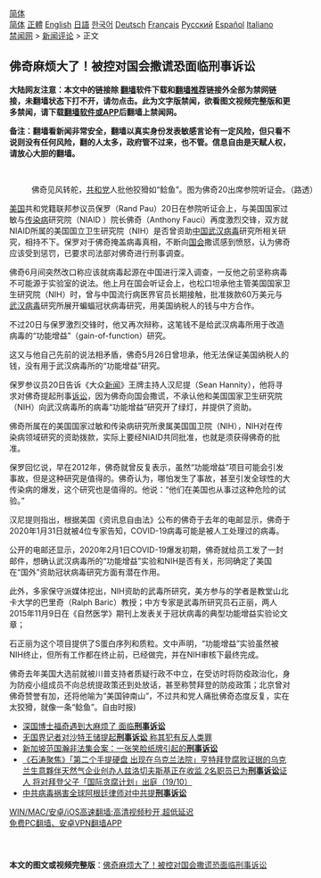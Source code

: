  <!-- 面包屑导航 --> <div class="breadcrumb"><!-- GTranslate: https://gtranslate.io/ -->  <div class="switcher notranslate">  <div class="selected">  <a href="#" onclick="return false;"> 简体</a>  </div>  <div class="option">  <a href="https://www.bannedbook.org" onclick="doGTranslate('zh-CN|zh-CN');jQuery('div.switcher div.selected a').html(jQuery(this).html());return false;" title="简体中文" class="nturl selected"> 简体</a>  <a href="https://www.bannedbook.org/zh-tw/" onclick="doGTranslate('zh-CN|zh-TW');jQuery('div.switcher div.selected a').html(jQuery(this).html());return false;" title="繁體中文" class="nturl"> 正體</a>  <a href="https://www.bannedbook.org/en/" onclick="doGTranslate('zh-CN|en');jQuery('div.switcher div.selected a').html(jQuery(this).html());return false;" title="English" class="nturl"> English</a>  <a href="https://www.bannedbook.org/ja/" onclick="doGTranslate('zh-CN|ja');jQuery('div.switcher div.selected a').html(jQuery(this).html());return false;" title="日本語" class="nturl"> 日語</a>  <a href="https://www.bannedbook.org/ko/" onclick="doGTranslate('zh-CN|ko');jQuery('div.switcher div.selected a').html(jQuery(this).html());return false;" title="한국어" class="nturl"> 한국어</a>  <a href="https://www.bannedbook.org/de/" onclick="doGTranslate('zh-CN|de');jQuery('div.switcher div.selected a').html(jQuery(this).html());return false;" title="Deutsch" class="nturl"> Deutsch</a>  <a href="https://www.bannedbook.org/fr/" onclick="doGTranslate('zh-CN|fr');jQuery('div.switcher div.selected a').html(jQuery(this).html());return false;" title="Français" class="nturl"> Français</a>  <a href="https://www.bannedbook.org/ru/" onclick="doGTranslate('zh-CN|ru');jQuery('div.switcher div.selected a').html(jQuery(this).html());return false;" title="Русский" class="nturl"> Русский</a>  <a href="https://www.bannedbook.org/es/" onclick="doGTranslate('zh-CN|es');jQuery('div.switcher div.selected a').html(jQuery(this).html());return false;" title="Español" class="nturl"> Español</a>  <a href="https://www.bannedbook.org/it/" onclick="doGTranslate('zh-CN|it');jQuery('div.switcher div.selected a').html(jQuery(this).html());return false;" title="Italiano" class="nturl"> Italiano</a>  </div>  </div>      <div class='breadcrumb-sub'><!-- Breadcrumb NavXT 6.3.0 --> <a href="https://www.bannedbook.org/" class="home">禁闻网</a> &gt; <a href="https://www.bannedbook.org/bnews/comments/" class="category">新闻评论</a> &gt; 正文</div></div><h2>佛奇麻烦大了！被控对国会撒谎恐面临刑事诉讼</h2> <p class="notice"><b>大陆网友注意：本文中的链接除 <a href="https://github.com/bannedbook/fanqiang" >翻墙</a>软件下载和<a href="https://github.com/killgcd/justmysocks/blob/master/README.md">翻墙推荐</a>链接外全部为禁网链接，未翻墙状态下打不开，请勿点击。此为文字版禁闻，欲看图文视频完整版和更多禁闻，请下载<a href="https://github.com/bannedbook/fanqiang">翻墙软件或APP</a>后翻墙上禁闻网。</p><p>备注：翻墙看新闻非常安全，翻墙以真实身份发表敏感言论有一定风险，但只看不说则没有任何风险，翻的人太多，政府管不过来，也不管。信息自由是天赋人权，请放心大胆的翻墙。</b></p>  <div class="entry"> <br /> <figure id="attachment_49776" aria-describedby="caption-attachment-49776" style="width: 800px" class="wp-caption alignnone"><figcaption id="caption-attachment-49776" class="wp-caption-text">佛奇见风转舵，<a href="https://www.bannedbook.org/bnews/tag/%e5%85%b1%e5%92%8c%e5%85%9a/" class="st_tag internal_tag" rel="tag" title="标签 共和党 下的日志">共和党</a>人批他狡猾如“鲶鱼”。图为佛奇20出席参院听证会。（路透）</figcaption></figure> <p><a href="https://www.bannedbook.org/bnews/tag/%e7%be%8e%e5%9b%bd/" class="st_tag internal_tag" rel="tag" title="标签 美国 下的日志">美国</a>共和党籍联邦参议员保罗（Rand Pau）20日在参院听证会上，与美国国家过敏与<a href="https://www.bannedbook.org/bnews/tag/%E4%BC%A0%E6%9F%93%E7%97%85/" class="st_tag internal_tag" rel="tag" title="标签 传染病 下的日志">传染病</a>研究院（NIAID ）院长佛奇（Anthony Fauci）再度激烈交锋，双方就NIAID所属的美国国立卫生研究院（NIH）是否曾资助<span class='wp_keywordlink_affiliate'><a href="https://www.bannedbook.org/" title="中国" target="_blank">中国</a></span><a href="https://www.bannedbook.org/bnews/tag/%e6%ad%a6%e6%b1%89/" class="st_tag internal_tag" rel="tag" title="标签 武汉 下的日志">武汉</a><a href="https://www.bannedbook.org/bnews/tag/%e7%97%85%e6%af%92/" class="st_tag internal_tag" rel="tag" title="标签 病毒 下的日志">病毒</a>研究所相关研究，相持不下。保罗对于佛奇掩盖病毒真相，不断向<a href="https://www.bannedbook.org/bnews/tag/%e5%9b%bd%e4%bc%9a/" class="st_tag internal_tag" rel="tag" title="标签 国会 下的日志">国会</a>撒谎感到愤怒，认为佛奇应该受到惩罚，已要求司法部对佛奇进行刑事调查。</p> <p>佛奇6月间突然改口称应该就病毒起源在中国进行深入调查，一反他之前坚称病毒不可能源于实验室的说法。他上月在国会听证会上，也松口坦承他主管美国国家卫生研究院（NIH）时，曾与中国流行病医界官员长期接触，批准拨款60万美元与<a href="https://www.bannedbook.org/bnews/tag/%e6%ad%a6%e6%b1%89%e7%97%85%e6%af%92/" class="st_tag internal_tag" rel="tag" title="标签 武汉病毒 下的日志">武汉病毒</a>研究所展开蝙蝠冠状病毒研究，用美国纳税人的钱与中方合作。</p> <p>不过20日与保罗激烈交锋时，他又再次辩称，这笔钱不是给武汉病毒所用于改造病毒的“功能增益”（gain-of-function）研究。</p>  <p>这又与他自己先前的说法相矛盾，佛奇5月26日曾坦承，他无法保证美国纳税人的钱，没有用于武汉病毒所的“功能增益”研究。</p> <p>保罗参议员20日告诉《大众<span class='wp_keywordlink_affiliate'><a href="https://www.bannedbook.org/" title="新闻">新闻</a></span>》王牌主持人汉尼提（Sean Hannity），他将寻求对佛奇提起刑事<a href="https://www.bannedbook.org/bnews/tag/%E8%AF%89%E8%AE%BC/" class="st_tag internal_tag" rel="tag" title="标签 诉讼 下的日志">诉讼</a>，因为佛奇向国会撒谎，不承认他和美国国家卫生研究院（NIH）向武汉病毒所的病毒“功能增益”研究开了绿灯，并提供了资助。</p> <p>佛奇所属在的美国国家过敏和传染病研究所隶属美国国卫院（NIH），NIH对在传染病领域研究的资助拨款，实际上要经NIAID共同批准，也就是须获得佛奇的批准。</p>  <p>保罗回忆说，早在2012年，佛奇就曾反复表示，虽然“功能增益”项目可能会引发事故，但是这种研究是值得的。佛奇认为，哪怕发生了事故，甚至引发全球性的大传染病的爆发，这个研究也是值得的。他说：“他们在美国也从事过这种危险的试验。”</p> <p>汉尼提则指出，根据美国《资讯息自由法》公布的佛奇于去年的电邮显示，佛奇于2020年1月31日就被4位专家告知，COVID-19病毒可能是被人工处理过的病毒。</p> <p>公开的电邮还显示，2020年2月1日COVID-19爆发初期，佛奇就给员工发了一封邮件，想确认武汉病毒所的“功能增益”实验和NIH是否有关，形同确定了美国在“国外”资助冠状病毒研究方面有潜在作用。</p>  <p>此外，多家保守派媒体挖出，NIH资助的武毒所研究，美方参与的学者是教堂山北卡大学的巴里奇（Ralph Baric）教授；中方专家是武毒所研究员石正丽，两人2015年11月9日在《自然医学》期刊上发表关于冠状病毒的典型功能增益实验论文章；</p> <p>石正丽为这个项目提供了S蛋白序列和质粒。文中声明，“功能增益”实验虽然被NIH终止，但所有工作都在终止前，已经做完，并在NIH审核下最终完成。</p> <p>佛奇去年美国大选前就被川普支持者质疑行政不中立，在受访时将防疫政治化，身为防疫小组成员不向总统提政策还到处放话，甚至称赞拜登的防疫政策；北京曾对佛奇赞誉有加，还将他喻为“美国钟南山”，不过共和党人痛批佛奇态度反复，实在太狡猾，就像一条“鲶鱼”。自由时报)</p>  <ul class='op-related-articles' title='相关阅读'> <li><a href='https://www.bannedbook.org/bnews/bannedvideo/20210722/1591750.html' target='_blank'>深国博士福奇遇到大麻烦了 面临<b>刑事诉讼</b></a></li> <li><a href='https://www.bannedbook.org/bnews/renquan/20210303/1496994.html' target='_blank'>无国界记者对沙特王储提起<b>刑事诉讼</b> 称其犯有反人类罪</a></li> <li><a href='https://www.bannedbook.org/bnews/renquan/xgmyd/20201201/1440228.html' target='_blank'>新加坡范国瀚非法集会案：一张笑脸纸牌引起的<b>刑事诉讼</b></a></li> <li><a href='https://www.bannedbook.org/bnews/bannedvideo/20201020/1416808.html' target='_blank'>《石涛聚焦》「第二个手提硬盘 出现在乌克兰法院」亨特拜登腐败证据的乌克兰生意夥伴天然气企业创办人兹洛切夫斯基正在收监 2名职员已为<b>刑事诉讼</b>证人 将对拜登父子「国际贪腐计划」出庭（19/10）</a></li> <li><a href='https://www.bannedbook.org/bnews/worldnews/20200526/1334633.html' target='_blank'>中共病毒祸害全球阿根廷律师对中共提<b>刑事诉讼</b></a></li> </ul> <p class="texttj"> <a href="https://github.com/bannedbook/fanqiang/wiki/V2ray%E6%9C%BA%E5%9C%BA" target="_blank">WIN/MAC/安卓/iOS高速翻墙:高清视频秒开,超低延迟</a><br/> <a href="https://github.com/bannedbook/fanqiang/wiki/%E7%A6%81%E9%97%BB%E7%BD%91%E5%AE%89%E5%8D%93%E7%BF%BB%E5%A2%99%E6%96%B0%E9%97%BBAPP" target="_blank">免费PC翻墙、安卓VPN翻墙APP</a></p><p>&nbsp;</p><a name='sharetosocial'></a>  <div style="margin-bottom:5px;padding-bottom:5px;clear:both"> <div id="archive-pix-1" class="banner-ads"> <!-- AuctionX Display platform tag START --> <div id="26318x728x90x621x_ADSLOT2" clicktrack="%%CLICK_URL_ESC%%"></div> <!-- AuctionX Display platform tag END --> </div> <div id="archive-pix-2" class="banner-ads"> <!-- AuctionX Display platform tag START --> <div id="26315x300x250x621x_ADSLOT2" clicktrack="%%CLICK_URL_ESC%%"></div> <!-- AuctionX Display platform tag END --> </div> </div>  <div id="archive-pix-1" class="banner-ads"> <!-- AuctionX Display platform tag START --> <div id="26318x728x90x621x_ADSLOT3" clicktrack="%%CLICK_URL_ESC%%"></div> <!-- AuctionX Display platform tag END --> </div> <div><b>本文的图文或视频完整版</b>：<a href='https://www.bannedbook.org/bnews/comments/20210722/1592191.html'>佛奇麻烦大了！被控对国会撒谎恐面临刑事诉讼</a></div>  </div><!--END ENTRY--> 